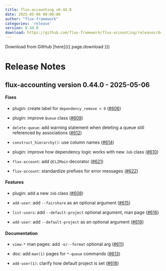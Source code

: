 ```yaml
---
title: flux-accounting v0.44.0
date: 2025-05-06 00:00:00
author: "flux-framework"
categories: 'release'
version: 0.44.0
download: https://github.com/flux-framework/flux-accounting/releases/download/v0.44.0/flux-accounting-0.44.0.tar.gz
---
```


Download from GitHub [here]({{ page.download }})

# Release Notes

flux-accounting version 0.44.0 - 2025-05-06
-------------------------------------------

#### Fixes

* plugin: create label for `dependency_remove < 0` ([#606](https://github.com/flux-framework/flux-accounting/issues/606))

* plugin: improve `Queue` class ([#609](https://github.com/flux-framework/flux-accounting/issues/609))

* `delete-queue`: add warning statement when deleting a queue still referenced
by associations ([#612](https://github.com/flux-framework/flux-accounting/issues/612))

* `construct_hierarchy()`: use column names ([#614](https://github.com/flux-framework/flux-accounting/issues/614))

* plugin: improve how dependency logic works with new `Job` class ([#610](https://github.com/flux-framework/flux-accounting/issues/610))

* `flux-account`: add `@CLIMain` decorator ([#621](https://github.com/flux-framework/flux-accounting/issues/621))

* `flux-account`: standardize prefixes for error messages ([#622](https://github.com/flux-framework/flux-accounting/issues/622))

#### Features

* plugin: add a new `Job` class ([#608](https://github.com/flux-framework/flux-accounting/issues/608))

* `add-user`: add `--fairshare` as an optional argument ([#615](https://github.com/flux-framework/flux-accounting/issues/615))

* `list-users`: add `--default-project` optional argument, man page ([#616](https://github.com/flux-framework/flux-accounting/issues/616))

* `add-user`: add `--default-project` as an optional argument ([#619](https://github.com/flux-framework/flux-accounting/issues/619))

#### Documentation

* `view-*` man pages: add `-o/--format` optional arg ([#611](https://github.com/flux-framework/flux-accounting/issues/611))

* doc: add `man(1)` pages for `*-queue` commands ([#613](https://github.com/flux-framework/flux-accounting/issues/613))

* `add-user(1)`: clarify how default project is set ([#618](https://github.com/flux-framework/flux-accounting/issues/618))
